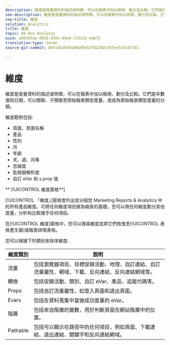 ```yaml
---
description: 維度是度量資料的描述或特徵，可以在報表中加以檢視、劃分及比較。它們是非數值和日期，可以關聯、子關聯至原始報表類型度量，或成為原始報表類型度量的分類。
seo-description: 維度是度量資料的描述或特徵，可以在報表中加以檢視、劃分及比較。它們是非數值和日期，可以關聯、子關聯至原始報表類型度量，或成為原始報表類型度量的分類。
seo-title: 維度
solution: Analytics
title: 維度
topic: Ad Hoc Analysis
uuid: a843d3ae-093b-438e-89a9-73312a ea6f2
translation-type: tm+mt
source-git-commit: 86fe1b3650100a05e52fb2102134fee515c871b1

---
```



# 維度

維度是度量資料的描述或特徵，可以在報表中加以檢視、劃分及比較。它們是非數值和日期，可以關聯、子關聯至原始報表類型度量，或成為原始報表類型度量的分類。

維度範例包括:

* 頁面、頁面名稱
* 產品
* 性別
* 月
* 年齡
* 天、週、月等
* 忠誠度
* 監視器解析度
* 自訂 eVar 和 s.prop 值

** [!UICONTROL 維度窗格**]

[!UICONTROL 「維度」]窗格會列出並分組您 Marketing Reports &amp; Analytics 中的所有產品維度。可將任何維度項目做為報表的基礎。您可以用任何維度劃分其他度量，分析和比較幾乎任何項目。

在[!UICONTROL 維度]窗格中，您可以搜尋維度並將它們拖曳至[!UICONTROL 表格產生器]或報表詳情表格。

您可以根據下列類別來排序維度:

| 維度類別 | 說明 |
|--- |--- |
| 流量 | 包括瀏覽器項目、目標促銷活動、地理、自訂連結、自訂流量屬性、網域、下載、反向連結、反向連結網域等。 |
| 轉換 | 包括促銷活動、類別、自訂 eVar、產品、追蹤代碼等。 |
| Props | 包括自訂流量屬性，如登入頁面和退出頁面。 |
| Evars | 包括在資料蒐集中當做成功度量的 eVar。 |
| 階層 | 包括來自階層的變數，用於判斷頁面在網站階層中的位置。 |
| Pathable | 包括可以顯示在路徑中的任何項目，例如頁面、下載連結、退出連結、關鍵字和反向連結網域。 |